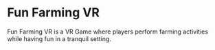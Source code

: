 # Fun Farming VR
Fun Farming VR is a VR Game where players perform farming activities while having fun in a tranquil setting.
